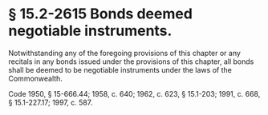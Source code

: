 # § 15.2-2615 Bonds deemed negotiable instruments.

<p>Notwithstanding any of the foregoing provisions of this chapter or any recitals in any bonds issued under the provisions of this chapter, all bonds shall be deemed to be negotiable instruments under the laws of the Commonwealth.</p><p>Code 1950, § 15-666.44; 1958, c. 640; 1962, c. 623, § 15.1-203; 1991, c. 668, § 15.1-227.17; 1997, c. 587.</p>